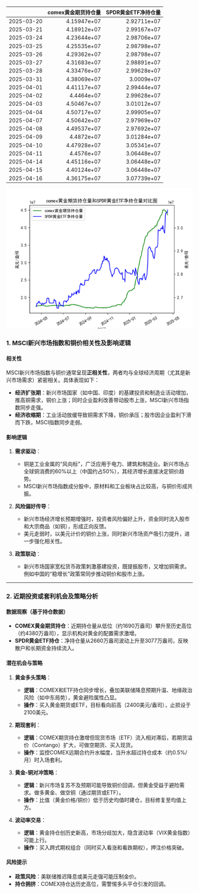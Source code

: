|            |   comex黄金期货持仓量 |   SPDR黄金ETF净持仓量 |
|:-----------|----------------------:|----------------------:|
| 2025-03-20 |           4.15947e+07 |           2.92711e+07 |
| 2025-03-21 |           4.18912e+07 |           2.99167e+07 |
| 2025-03-24 |           4.23644e+07 |           2.98706e+07 |
| 2025-03-25 |           4.25535e+07 |           2.98798e+07 |
| 2025-03-26 |           4.29362e+07 |           2.98798e+07 |
| 2025-03-27 |           4.31683e+07 |           2.98891e+07 |
| 2025-03-28 |           4.33476e+07 |           2.99628e+07 |
| 2025-03-31 |           4.38069e+07 |           3.0009e+07  |
| 2025-04-01 |           4.41117e+07 |           2.99444e+07 |
| 2025-04-02 |           4.4464e+07  |           2.99628e+07 |
| 2025-04-03 |           4.50467e+07 |           3.01012e+07 |
| 2025-04-04 |           4.50717e+07 |           2.99905e+07 |
| 2025-04-07 |           4.50642e+07 |           2.97969e+07 |
| 2025-04-08 |           4.49537e+07 |           2.97692e+07 |
| 2025-04-09 |           4.4872e+07  |           3.01284e+07 |
| 2025-04-10 |           4.47928e+07 |           3.05341e+07 |
| 2025-04-11 |           4.4576e+07  |           3.06448e+07 |
| 2025-04-14 |           4.45116e+07 |           3.06448e+07 |
| 2025-04-15 |           4.40124e+07 |           3.06448e+07 |
| 2025-04-16 |           4.36175e+07 |           3.07739e+07 |

![图](2025-04-17_plot.png)



### 1. MSCI新兴市场指数和铜价相关性及影响逻辑

#### 相关性
MSCI新兴市场指数与铜价通常呈现**正相关性**，两者均与全球经济周期（尤其是新兴市场需求）紧密相关。具体表现如下：
- **经济扩张期**：新兴市场国家（如中国、印度）的基建投资和制造业活动增加，推高铜需求，铜价上涨；同时企业盈利改善带动股市上涨，MSCI新兴市场指数同步走强。
- **经济收缩期**：工业活动放缓导致铜需求下降，铜价承压；股市因企业盈利下滑而下跌，MSCI指数同步走弱。

#### 影响逻辑
1. **需求驱动**：
   - 铜是工业金属的“风向标”，广泛应用于电力、建筑和制造业。新兴市场占全球铜消费的60%以上（中国约占50%），其经济增长直接决定铜价趋势。
   - MSCI新兴市场指数成分股中，原材料和工业板块占比较高，与铜价形成共振。

2. **风险偏好传导**：
   - 新兴市场经济增长预期增强时，投资者风险偏好上升，资金同时流入股市和大宗商品（如铜），形成正向反馈。
   - 美元走弱时，以美元计价的铜价上涨，同时新兴市场资产吸引力提升，进一步强化相关性。

3. **政策联动**：
   - 新兴市场国家宽松货币政策刺激基建投资，既提振股市，又增加铜需求。例如中国的“稳增长”政策常同步推动铜价和股市上涨。

---

### 2. 近期投资或套利机会及策略分析

#### 数据观察（基于持仓数据）
- **COMEX黄金期货持仓**：近期持仓量从低位（约1690万盎司）攀升至历史高位（约4380万盎司），显示机构对黄金的配置需求激增。
- **SPDR黄金ETF持仓**：净持仓量从2660万盎司波动上升至3077万盎司，反映散户和长期资金持续流入。

#### 潜在机会与策略
1. **黄金多头策略**：
   - **逻辑**：COMEX和ETF持仓同步增长，叠加美联储降息预期升温、地缘政治风险（如中东局势），黄金避险属性凸显。
   - **操作**：买入黄金期货或ETF，目标看向前高（2400美元/盎司），止损设于2100美元。

2. **期现套利**：
   - **逻辑**：COMEX期货持仓激增但现货市场（ETF）流入相对滞后，若期货溢价（Contango）扩大，可做空期货、买入现货。
   - **操作**：监控COMEX远期合约升水幅度，当升水超过持仓成本（约0.5%/月）时入场套利。

3. **黄金-铜对冲策略**：
   - **逻辑**：新兴市场复苏不及预期可能导致铜价回调，但黄金受益于避险需求。做多黄金、做空铜（通过期货或ETF）。
   - **操作**：比值（黄金价格/铜价）低于历史均值时建仓，目标修复至均值上方。

4. **波动率交易**：
   - **逻辑**：黄金持仓创历史新高，市场分歧加大，隐含波动率（VIX黄金指数）可能上行。
   - **操作**：买入跨式期权组合（同时买入看涨和看跌期权），押注价格突破。

#### 风险提示
- **政策风险**：美联储推迟降息或美元走强可能压制金价。
- **持仓拥挤**：COMEX持仓达历史高位，需警惕多头平仓引发的回调。